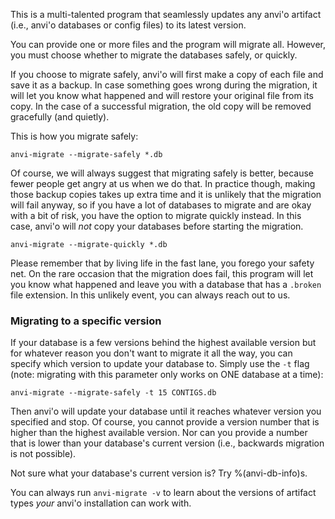 This is a multi-talented program that seamlessly updates any anvi'o artifact (i.e., anvi'o databases or config files) to its latest version.

You can provide one or more files and the program will migrate all. However, you must choose whether to migrate the databases safely, or quickly.

If you choose to migrate safely, anvi'o will first make a copy of each file and save it as a backup. In case something goes wrong during the migration, it will let you know what happened and will restore your original file from its copy. In the case of a successful migration, the old copy will be removed gracefully (and quietly).

This is how you migrate safely:

```
anvi-migrate --migrate-safely *.db
```

Of course, we will always suggest that migrating safely is better, because fewer people get angry at us when we do that. In practice though, making those backup copies takes up extra time and it is unlikely that the migration will fail anyway, so if you have a lot of databases to migrate and are okay with a bit of risk, you have the option to migrate quickly instead. In this case, anvi'o will _not_ copy your databases before starting the migration.

```
anvi-migrate --migrate-quickly *.db
```
Please remember that by living life in the fast lane, you forego your safety net. On the rare occasion that the migration does fail, this program will let you know what happened and leave you with a database that has a `.broken` file extension. In this unlikely event, you can always reach out to us.

### Migrating to a specific version

If your database is a few versions behind the highest available version but for whatever reason you don't want to migrate it all the way, you can specify which version to update your database to. Simply use the `-t` flag (note: migrating with this parameter only works on ONE database at a time):

```
anvi-migrate --migrate-safely -t 15 CONTIGS.db
```

Then anvi'o will update your database until it reaches whatever version you specified and stop. Of course, you cannot provide a version number that is higher than the highest available version. Nor can you provide a number that is lower than your database's current version (i.e., backwards migration is not possible).

Not sure what your database's current version is? Try %(anvi-db-info)s.

You can always run `anvi-migrate -v` to learn about the versions of artifact types _your_ anvi'o installation can work with.
